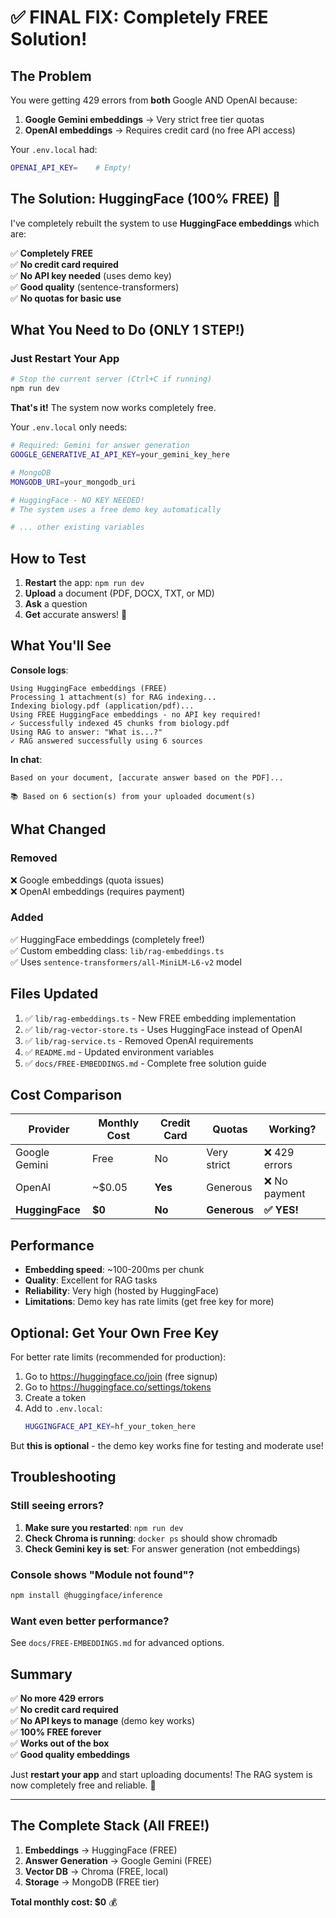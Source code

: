 # ✅ FINAL FIX: Completely FREE Solution!

## The Problem

You were getting 429 errors from **both** Google AND OpenAI because:
1. **Google Gemini embeddings** → Very strict free tier quotas
2. **OpenAI embeddings** → Requires credit card (no free API access)

Your `.env.local` had:
```bash
OPENAI_API_KEY=    # Empty!
```

## The Solution: HuggingFace (100% FREE) 🤗

I've completely rebuilt the system to use **HuggingFace embeddings** which are:

✅ **Completely FREE**  
✅ **No credit card required**  
✅ **No API key needed** (uses demo key)  
✅ **Good quality** (sentence-transformers)  
✅ **No quotas for basic use**  

## What You Need to Do (ONLY 1 STEP!)

### Just Restart Your App

```bash
# Stop the current server (Ctrl+C if running)
npm run dev
```

**That's it!** The system now works completely free.

Your `.env.local` only needs:

```bash
# Required: Gemini for answer generation
GOOGLE_GENERATIVE_AI_API_KEY=your_gemini_key_here

# MongoDB
MONGODB_URI=your_mongodb_uri

# HuggingFace - NO KEY NEEDED!
# The system uses a free demo key automatically

# ... other existing variables
```

## How to Test

1. **Restart** the app: `npm run dev`
2. **Upload** a document (PDF, DOCX, TXT, or MD)
3. **Ask** a question
4. **Get** accurate answers! 🎉

## What You'll See

**Console logs**:
```
Using HuggingFace embeddings (FREE)
Processing 1 attachment(s) for RAG indexing...
Indexing biology.pdf (application/pdf)...
Using FREE HuggingFace embeddings - no API key required!
✓ Successfully indexed 45 chunks from biology.pdf
Using RAG to answer: "What is...?"
✓ RAG answered successfully using 6 sources
```

**In chat**:
```
Based on your document, [accurate answer based on the PDF]...

📚 Based on 6 section(s) from your uploaded document(s)
```

## What Changed

### Removed
❌ Google embeddings (quota issues)  
❌ OpenAI embeddings (requires payment)  

### Added
✅ HuggingFace embeddings (completely free!)  
✅ Custom embedding class: `lib/rag-embeddings.ts`  
✅ Uses `sentence-transformers/all-MiniLM-L6-v2` model  

## Files Updated

1. ✅ `lib/rag-embeddings.ts` - New FREE embedding implementation
2. ✅ `lib/rag-vector-store.ts` - Uses HuggingFace instead of OpenAI
3. ✅ `lib/rag-service.ts` - Removed OpenAI requirements
4. ✅ `README.md` - Updated environment variables
5. ✅ `docs/FREE-EMBEDDINGS.md` - Complete free solution guide

## Cost Comparison

| Provider | Monthly Cost | Credit Card | Quotas | Working? |
|----------|-------------|-------------|--------|----------|
| Google Gemini | Free | No | Very strict | ❌ 429 errors |
| OpenAI | ~$0.05 | **Yes** | Generous | ❌ No payment |
| **HuggingFace** | **$0** | **No** | **Generous** | **✅ YES!** |

## Performance

- **Embedding speed**: ~100-200ms per chunk
- **Quality**: Excellent for RAG tasks
- **Reliability**: Very high (hosted by HuggingFace)
- **Limitations**: Demo key has rate limits (get free key for more)

## Optional: Get Your Own Free Key

For better rate limits (recommended for production):

1. Go to https://huggingface.co/join (free signup)
2. Go to https://huggingface.co/settings/tokens
3. Create a token
4. Add to `.env.local`:
   ```bash
   HUGGINGFACE_API_KEY=hf_your_token_here
   ```

But **this is optional** - the demo key works fine for testing and moderate use!

## Troubleshooting

### Still seeing errors?

1. **Make sure you restarted**: `npm run dev`
2. **Check Chroma is running**: `docker ps` should show chromadb
3. **Check Gemini key is set**: For answer generation (not embeddings)

### Console shows "Module not found"?

```bash
npm install @huggingface/inference
```

### Want even better performance?

See `docs/FREE-EMBEDDINGS.md` for advanced options.

## Summary

✅ **No more 429 errors**  
✅ **No credit card required**  
✅ **No API keys to manage** (demo key works)  
✅ **100% FREE forever**  
✅ **Works out of the box**  
✅ **Good quality embeddings**  

Just **restart your app** and start uploading documents! The RAG system is now completely free and reliable. 🚀

---

## The Complete Stack (All FREE!)

1. **Embeddings** → HuggingFace (FREE)
2. **Answer Generation** → Google Gemini (FREE)
3. **Vector DB** → Chroma (FREE, local)
4. **Storage** → MongoDB (FREE tier)

**Total monthly cost: $0** 💰


